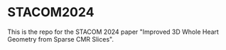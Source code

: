 # STACOM2024
This is the repo for the STACOM 2024 paper "Improved 3D Whole Heart Geometry from Sparse CMR Slices".
